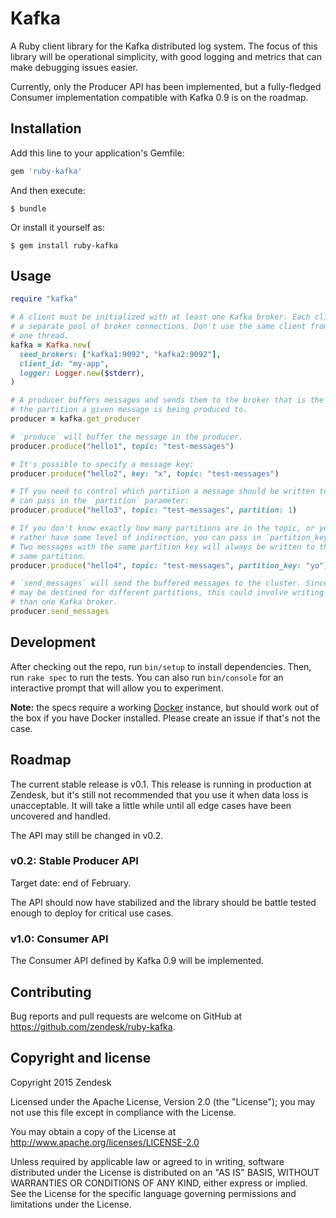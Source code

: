 # Kafka

A Ruby client library for the Kafka distributed log system. The focus of this library will be operational simplicity, with good logging and metrics that can make debugging issues easier.

Currently, only the Producer API has been implemented, but a fully-fledged Consumer implementation compatible with Kafka 0.9 is on the roadmap.

## Installation

Add this line to your application's Gemfile:

```ruby
gem 'ruby-kafka'
```

And then execute:

    $ bundle

Or install it yourself as:

    $ gem install ruby-kafka

## Usage

```ruby
require "kafka"

# A client must be initialized with at least one Kafka broker. Each client keeps
# a separate pool of broker connections. Don't use the same client from more than
# one thread.
kafka = Kafka.new(
  seed_brokers: ["kafka1:9092", "kafka2:9092"],
  client_id: "my-app",
  logger: Logger.new($stderr),
)

# A producer buffers messages and sends them to the broker that is the leader of
# the partition a given message is being produced to.
producer = kafka.get_producer

# `produce` will buffer the message in the producer.
producer.produce("hello1", topic: "test-messages")

# It's possible to specify a message key:
producer.produce("hello2", key: "x", topic: "test-messages")

# If you need to control which partition a message should be written to, you
# can pass in the `partition` parameter:
producer.produce("hello3", topic: "test-messages", partition: 1)

# If you don't know exactly how many partitions are in the topic, or you'd
# rather have some level of indirection, you can pass in `partition_key`.
# Two messages with the same partition key will always be written to the
# same partition.
producer.produce("hello4", topic: "test-messages", partition_key: "yo")

# `send_messages` will send the buffered messages to the cluster. Since messages
# may be destined for different partitions, this could involve writing to more
# than one Kafka broker.
producer.send_messages
```

## Development

After checking out the repo, run `bin/setup` to install dependencies. Then, run `rake spec` to run the tests. You can also run `bin/console` for an interactive prompt that will allow you to experiment.

**Note:** the specs require a working [Docker](https://www.docker.com/) instance, but should work out of the box if you have Docker installed. Please create an issue if that's not the case.

## Roadmap

The current stable release is v0.1. This release is running in production at Zendesk, but it's still not recommended that you use it when data loss is unacceptable. It will take a little while until all edge cases have been uncovered and handled.

The API may still be changed in v0.2. 

### v0.2: Stable Producer API

Target date: end of February.

The API should now have stabilized and the library should be battle tested enough to deploy for critical use cases.

### v1.0: Consumer API

The Consumer API defined by Kafka 0.9 will be implemented.

## Contributing

Bug reports and pull requests are welcome on GitHub at https://github.com/zendesk/ruby-kafka.


## Copyright and license

Copyright 2015 Zendesk

Licensed under the Apache License, Version 2.0 (the "License"); you may not use this file except in compliance with the License.

You may obtain a copy of the License at http://www.apache.org/licenses/LICENSE-2.0

Unless required by applicable law or agreed to in writing, software distributed under the License is distributed on an "AS IS" BASIS, WITHOUT WARRANTIES OR CONDITIONS OF ANY KIND, either express or implied. See the License for the specific language governing permissions and limitations under the License.
